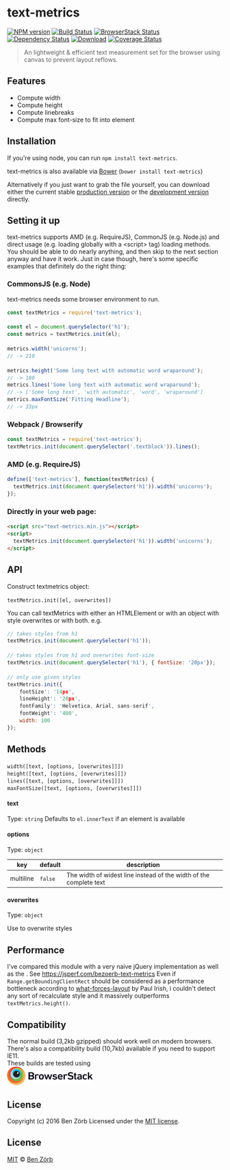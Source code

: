 # text-metrics

[![NPM version][npm-image]][npm-url] [![Build Status][travis-image]][travis-url] [![BrowserStack Status][browserstack-image]][browserstack-url] [![Dependency Status][depstat-image]][depstat-url] [![Download][dlcounter-image]][dlcounter-url] [![Coverage Status][coveralls-image]][coveralls-url]

> An lightweight & efficient text measurement set for the browser using canvas to prevent layout reflows.

## Features

- Compute width
- Compute height
- Compute linebreaks
- Compute max font-size to fit into element

## Installation

If you're using node, you can run `npm install text-metrics`.

text-metrics is also available via [Bower](https://github.com/bower/bower) (`bower install text-metrics`)

Alternatively if you just want to grab the file yourself, you can download either the current stable [production version][min] or the [development version][max] directly.

[min]: https://raw.github.com/bezoerb/text-metrics/master/dist/text-metrics.min.js
[max]: https://raw.github.com/bezoerb/text-metrics/master/dist/text-metrics.js

## Setting it up

text-metrics supports AMD (e.g. RequireJS), CommonJS (e.g. Node.js) and direct usage (e.g. loading globally with a &lt;script&gt; tag) loading methods.
You should be able to do nearly anything, and then skip to the next section anyway and have it work. Just in case though, here's some specific examples that definitely do the right thing:

### CommonsJS (e.g. Node)

text-metrics needs some browser environment to run.

```javascript
const textMetrics = require('text-metrics');

const el = document.querySelector('h1');
const metrics = textMetrics.init(el);

metrics.width('unicorns');
// -> 210

metrics.height('Some long text with automatic word wraparound');
// -> 180
metrics.lines('Some long text with automatic word wraparound');
// -> ['Some long text', 'with automatic', 'word', 'wraparound']
metrics.maxFontSize('Fitting Headline');
// -> 33px
```

### Webpack / Browserify

```javascript
const textMetrics = require('text-metrics');
textMetrics.init(document.querySelector('.textblock')).lines();
```

### AMD (e.g. RequireJS)

```javascript
define(['text-metrics'], function(textMetrics) {
  textMetrics.init(document.querySelector('h1')).width('unicorns');
});
```

### Directly in your web page:

```html
<script src="text-metrics.min.js"></script>
<script>
  textMetrics.init(document.querySelector('h1')).width('unicorns');
</script>
```

## API

Construct textmetrics object:

`textMetrics.init([el, overwrites])`

You can call textMetrics with either an HTMLElement or with an object with style overwrites or with both.
e.g.

```javascript
// takes styles from h1
textMetrics.init(document.querySelector('h1'));

// takes styles from h1 and overwrites font-size
textMetrics.init(document.querySelector('h1'), { fontSize: '20px'});

// only use given styles
textMetrics.init({
    fontSize': '14px',
    lineHeight': '20px',
    fontFamily': 'Helvetica, Arial, sans-serif',
    fontWeight': '400',
    width: 100
});
```

## Methods

`width([text, [options, [overwrites]]])`<br/>
`height([text, [options, [overwrites]]])`<br/>
`lines([text, [options, [overwrites]]])`<br/>
`maxFontSize([text, [options, [overwrites]]])`<br/>

#### text

Type: `string`
Defaults to `el.innerText` if an element is available

#### options

Type: `object`

| key       | default | description                                                        |
| --------- | ------- | ------------------------------------------------------------------ |
| multiline | `false` | The width of widest line instead of the width of the complete text |

#### overwrites

Type: `object`

Use to overwrite styles

## Performance

I've compared this module with a very naive jQuery implementation as well as
the . See https://jsperf.com/bezoerb-text-metrics
Even if `Range.getBoundingClientRect` should be considered as a performance bottleneck according to
[what-forces-layout](https://gist.github.com/paulirish/5d52fb081b3570c81e3a) by Paul Irish,
i couldn't detect any sort of recalculate style and it massively outperforms `textMetrics.height()`.

## Compatibility

The normal build (3,2kb gzipped) should work well on modern browsers. There's also a compatibility build (10,7kb) available if you need to support IE11.<br/>
These builds are tested using <br/><a href="http://browserstack.com/" target="_blank"><img src="./test/fixtures/Browserstack-logo.svg" width="200" alt="Browserstack"></a>

## License

Copyright (c) 2016 Ben Zörb
Licensed under the [MIT license](http://bezoerb.mit-license.org/).

[npm-url]: https://npmjs.org/package/text-metrics
[npm-image]: https://badge.fury.io/js/text-metrics.svg
[travis-url]: https://travis-ci.org/bezoerb/text-metrics
[travis-image]: https://secure.travis-ci.org/bezoerb/text-metrics.svg?branch=master
[depstat-url]: https://david-dm.org/bezoerb/text-metrics
[depstat-image]: https://david-dm.org/bezoerb/text-metrics.svg
[dlcounter-url]: https://www.npmjs.com/package/text-metrics
[dlcounter-image]: https://img.shields.io/npm/dm/text-metrics.svg
[coveralls-url]: https://coveralls.io/github/bezoerb/text-metrics?branch=master
[coveralls-image]: https://coveralls.io/repos/github/bezoerb/text-metrics/badge.svg?branch=master
[browserstack-url]: https://www.browserstack.com/automate/public-build/UFVIM0xVaHpucm9YVUN4TXJtYStvQUFWSEFWMFFiQVhaNGZPaXJ6dWNsTT0tLXdnNTU0OGtDNWhIRVJ4SFBhZkFMeWc9PQ==--d7c5f52dc2b2c9bcb2cf1dce052e84741e37f037
[browserstack-image]: https://www.browserstack.com/automate/badge.svg?badge_key=UFVIM0xVaHpucm9YVUN4TXJtYStvQUFWSEFWMFFiQVhaNGZPaXJ6dWNsTT0tLXdnNTU0OGtDNWhIRVJ4SFBhZkFMeWc9PQ==--d7c5f52dc2b2c9bcb2cf1dce052e84741e37f037

## License

[MIT](https://bezoerb.mit-license.org/) © [Ben Zörb](http://sommerlaune.com)
